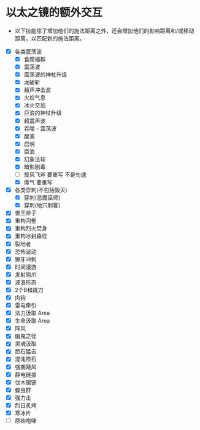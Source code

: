 # 以太之镜的额外交互
- 以下技能除了增加他们的施法距离之外，还会增加他们的影响距离和/或移动距离，以匹配新的施法距离。
- [x] 各类震荡波
    - [x] 食腐蝠群
    - [x] 震荡波
    - [x] 震荡波的神杖升级
    - [x] 龙破斩
    - [x] 超声冲击波
    - [x] 火焰气息
    - [x] 冰火交加
    - [x] 巨浪的神杖升级
    - [x] 超震声波
    - [x] 吞噬 - 震荡波
    - [x] 酸液
    - [x] 启明
    - [x] 巨浪
    - [x] 幻象法球
    - [x] 暗影剧毒
    - [ ] 旋风飞斧  要重写 不是匀速
    - [x] 瘴气      要重写
- [x] 各类穿刺(不包括毁灭)
    - [x] 穿刺(恶魔巫师)
    - [x] 穿刺(地穴刺客)
- [x] 兽王斧子
- [x] 重构沟壑
- [x] 重构烈火焚身
- [x] 重构冰封路径
- [x] 裂地者
- [x] 恐怖波动
- [x] 獠牙冲刺
- [x] 时间漫游
- [x] 发射钩爪
- [x] 波浪形态
- [x] 2个B和跳刀
- [x] 肉钩
- [x] 雷电牵引
- [x] 法力汲取 Area
- [x] 生命汲取 Area
- [x] 阵风
- [x] 幽鬼之径
- [x] 灵魂汲取
- [x] 巨石猛击
- [x] 混沌陨石
- [x] 强袭飓风
- [x] 静电链接
- [x] 伐木锯链
- [x] 蝗虫群
- [x] 强力击
- [x] 烈日炙烤
- [x] 寒冰片
- [ ] 原始咆哮

